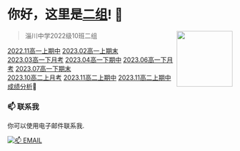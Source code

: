 # 你好，这里是[二组](https://2z.cyming.top)! 👋

<img width="125" align="right" src="https://img.cyming.top/file/dc6bec7675d1dd05b5a09.png" /> 
  
 > 淄川中学2022级10班二组

[2022.11高一上期中](2022.11高一上期中.html)
[2023.02高一上期末](2023.02高一上期末.html)<br/>
[2023.03高一下月考](2023.03高一下月考.html)
[2023.04高一下期中](2023.04高一下期中.html)
[2023.06高一下月考](2023.06高一下月考.html)
[2023.07高一下期末](2023.07高一下期末.html)<br/>
[2023.10高二上月考](2023.10高二上月考.html)
[2023.11高二上期中](2023.11高二上期中.html)
[2023.11高二上期中](2023.11高二上期中.html)<br/>
[成绩分析](成绩分析html)🤖
  
 ### 📫 联系我 
  
 你可以使用电子邮件联系我. 
  
 [![📫 EMAIL](https://img.shields.io/badge/📫%20EMAIL-c@cyming.top-%2357728B?style=for-the-badge)](mailto:c@cyming.top)

